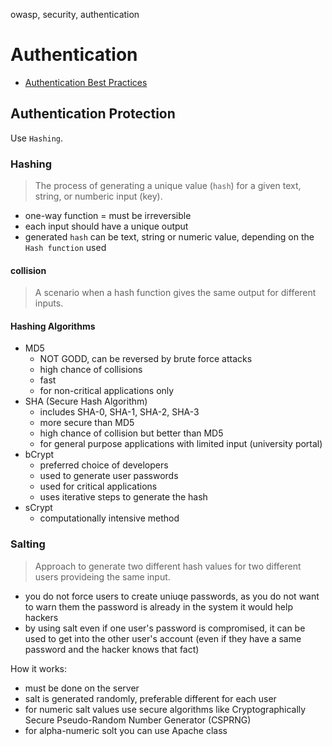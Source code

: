 owasp, security, authentication

# Authentication

- [Authentication Best Practices](https://github.com/OWASP/CheatSheetSeries/blob/master/cheatsheets/Authentication_Cheat_Sheet.md)


## Authentication Protection
Use `Hashing`.

### Hashing
>The process of generating a unique value (`hash`) for a given text, string, or numberic input (key).

- one-way function =  must be irreversible
- each input should have a unique output
- generated `hash` can be text, string or numeric value, depending on the `Hash function` used

#### collision
> A scenario when a hash function gives the same output for different inputs.

#### Hashing Algorithms
- MD5 
    - NOT GODD, can be reversed by brute force attacks
    - high chance of collisions
    - fast
    - for non-critical applications only
- SHA (Secure Hash Algorithm)
    - includes SHA-0, SHA-1, SHA-2, SHA-3
    - more secure than MD5
    - high chance of collision but better than MD5
    - for general purpose applications with limited input (university portal)
- bCrypt
    - preferred choice of developers
    - used to generate user passwords
    - used for critical applications
    - uses iterative steps to generate the hash
- sCrypt
    - computationally intensive method


### Salting
> Approach to generate two different hash values for two different users provideing the same input.

- you do not force users to create uniuqe passwords, as you do not want to warn them the password is already in the system it would help hackers
- by using salt even if one user's password is compromised, it can be used to get into the other user's account (even if they have a same password and the hacker knows that fact)


How it works:
- must be done on the server
- salt is generated randomly, preferable different for each user
- for numeric salt values use secure algorithms like Cryptographically Secure Pseudo-Random Number Generator (CSPRNG)
- for alpha-numeric solt you can use Apache class
